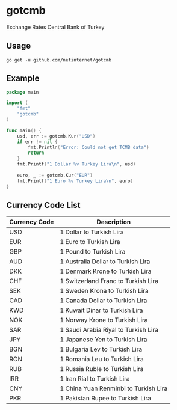 # gotcmb
Exchange Rates Central Bank of Turkey

## Usage

```
go get -u github.com/netinternet/gotcmb
```

## Example

```go
package main

import (
	"fmt"
	"gotcmb"
)

func main() {
	usd, err := gotcmb.Kur("USD")
	if err != nil {
		fmt.Println("Error: Could not get TCMB data")
		return
	}
	fmt.Printf("1 Dollar %v Turkey Lira\n", usd)
	
	euro, _ := gotcmb.Kur("EUR")
	fmt.Printf("1 Euro %v Turkey Lira\n", euro)
}


```

## Currency Code List

| Currency Code | Description |
| --- | --- |
| USD | 1 Dollar to Turkish Lira |
| EUR | 1 Euro to Turkish Lira |
| GBP | 1 Pound to Turkish Lira |
| AUD | 1 Australia Dollar to Turkish Lira |
| DKK | 1 Denmark Krone to Turkish Lira |
| CHF | 1 Switzerland Franc to Turkish Lira |
| SEK | 1 Sweden Krona to Turkish Lira |
| CAD | 1 Canada Dollar to Turkish Lira |
| KWD | 1 Kuwait Dinar to Turkish Lira |
| NOK | 1 Norway Krone to Turkish Lira |
| SAR | 1 Saudi Arabia Riyal to Turkish Lira |
| JPY | 1 Japanese Yen to Turkish Lira |
| BGN | 1 Bulgaria Lev to Turkish Lira |
| RON | 1 Romania Leu to Turkish Lira |
| RUB | 1 Russia Ruble to Turkish Lira |
| IRR | 1 Iran Rial to Turkish Lira |
| CNY | 1 China Yuan Renminbi to Turkish Lira |
| PKR | 1 Pakistan Rupee to Turkish Lira |